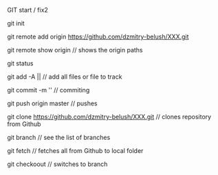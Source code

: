 GIT start / fix2

git init

git remote add origin https://github.com/dzmitry-belush/XXX.git 

git remote show origin	// shows the origin paths

git status

git add -A  || <file>	// add all files or file to track

git commit -m '<message>'	// commiting

git push origin master 	// pushes 

git clone https://github.com/dzmitry-belush/XXX.git	// clones repository from Github

git branch		// see the list of branches

git fetch		// fetches all from Github to local folder

git checkoout <branch>	// switches to branch

